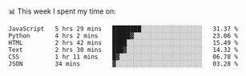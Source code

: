 📊 This week I spent my time on:
<!--START_SECTION:waka-->

```text
JavaScript   5 hrs 29 mins   ████████░░░░░░░░░░░░░░░░░   31.37 %
Python       4 hrs 2 mins    █████▓░░░░░░░░░░░░░░░░░░░   23.06 %
HTML         2 hrs 42 mins   ████░░░░░░░░░░░░░░░░░░░░░   15.49 %
Text         2 hrs 30 mins   ███▓░░░░░░░░░░░░░░░░░░░░░   14.32 %
CSS          1 hr 11 mins    █▓░░░░░░░░░░░░░░░░░░░░░░░   06.78 %
JSON         34 mins         ▓░░░░░░░░░░░░░░░░░░░░░░░░   03.28 %
```

<!--END_SECTION:waka-->

